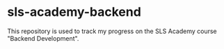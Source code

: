 # sls-academy-backend
This repository is used to track my progress on the SLS Academy course "Backend Development".
